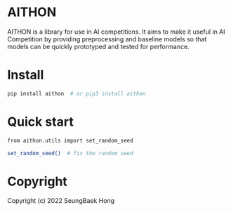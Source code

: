 # AITHON
AITHON is a library for use in AI competitions. It aims to make it useful in AI Competition by providing preprocessing and baseline models so that models can be quickly prototyped and tested for performance.

# Install
```bash
pip install aithon  # or pip3 install aithon
```

# Quick start
```bash
from aithon.utils import set_random_seed

set_random_seed()  # fix the random seed
```

# Copyright
Copyright (c) 2022 SeungBaek Hong

